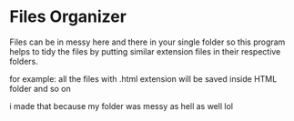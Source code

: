 # Files Organizer
Files can be in messy here and there in your single folder so this program helps to tidy the files by putting similar extension files in their respective folders.

for example: all the files with .html extension will be saved inside HTML folder and so on

i made that because my folder was messy as hell as well lol
